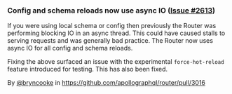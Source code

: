 ### Config and schema reloads now use async IO ([Issue #2613](https://github.com/apollographql/router/issues/2613))

If you were using local schema or config then previously the Router was performing blocking IO in an async thread. This could have caused stalls to serving requests and was generally bad practice.
The Router now uses async IO for all config and schema reloads.

Fixing the above surfaced an issue with the experimental `force-hot-reload` feature introduced for testing. This has also been fixed. 

By [@bryncooke](https://github.com/bryncooke) in https://github.com/apollographql/router/pull/3016
